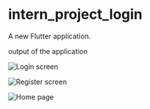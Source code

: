 # intern_project_login

A new Flutter application.

output of the application

![Login screen](https://drive.google.com/uc?export=view&id=1T2TbVWW2dxwLZJW8gFYLjnJna7ayb_JM)

![Register screen](https://drive.google.com/uc?export=view&id=1rHmHArQUrS5cdOIMb8MlWR-MTDPyko10)

![Home page](https://drive.google.com/uc?export=view&id=10wh6tOalWufzYnXVgBkj0r9UxOkXnOmj)


